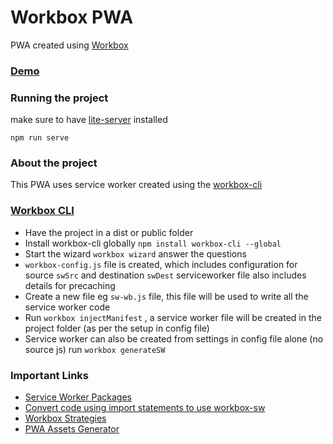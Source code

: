 # Workbox PWA

PWA created using [Workbox](https://developers.google.com/web/tools/workbox)

### [Demo](https://angfire-dc0b5.firebaseapp.com/)

### Running the project
make sure to have [lite-server](https://www.npmjs.com/package/lite-server) installed 

```
npm run serve
```


### About the project
This PWA uses service worker created using the [workbox-cli](https://developers.google.com/web/tools/workbox/guides/generate-service-worker/cli)

### [Workbox CLI](https://developers.google.com/web/tools/workbox/guides/generate-service-worker/cli)
- Have the project in a dist or public folder
- Install workbox-cli globally `npm install workbox-cli --global`
- Start the wizard `workbox wizard` answer the questions
- `workbox-config.js` file is created, which includes configuration for source `swSrc` and destination `swDest` serviceworker file also includes details for precaching
- Create a new file eg `sw-wb.js` file, this file will be used to write all the service worker code
- Run `workbox injectManifest` , a service worker file will be created in the project folder (as per the setup in config file)
- Service worker can also be created from settings in config file alone (no source js) run `workbox generateSW`



### Important Links
- [Service Worker Packages](https://developers.google.com/web/tools/workbox/modules)
- [Convert code using import statements to use workbox-sw](https://developers.google.com/web/tools/workbox/modules/workbox-sw#convert_code_using_import_statements_to_use_workbox-sw)
- [Workbox Strategies](https://developers.google.com/web/tools/workbox/reference-docs/latest/module-workbox-strategies)
- [PWA Assets Generator](https://www.npmjs.com/package/pwa-asset-generator)


